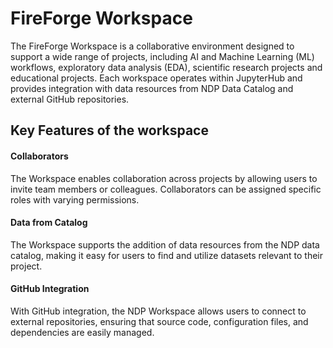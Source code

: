 # FireForge Workspace

The FireForge  Workspace is a collaborative environment designed to support a wide range of projects, including AI and Machine Learning (ML) workflows, exploratory data analysis (EDA), scientific research projects and educational projects. Each workspace operates within JupyterHub and provides integration with data resources from NDP Data Catalog and external GitHub repositories. 

## Key Features of the workspace

#### Collaborators

The Workspace enables collaboration across projects by allowing users to invite team members or colleagues. Collaborators can be assigned specific roles with varying permissions. 

#### Data from Catalog

The Workspace supports the addition of data resources from the NDP data catalog, making it easy for users to find and utilize datasets relevant to their project. 

#### GitHub Integration

With GitHub integration, the NDP Workspace allows users to connect to external repositories, ensuring that source code, configuration files, and dependencies are easily managed. 
